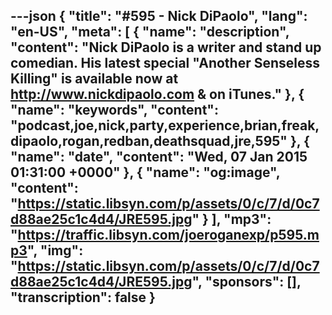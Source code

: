 ---json
{
  "title": "#595 - Nick DiPaolo",
  "lang": "en-US",
  "meta": [
    {
      "name": "description",
      "content": "Nick DiPaolo is a writer and stand up comedian. His latest special \"Another Senseless Killing\" is available now at http://www.nickdipaolo.com & on iTunes."
    },
    {
      "name": "keywords",
      "content": "podcast,joe,nick,party,experience,brian,freak,dipaolo,rogan,redban,deathsquad,jre,595"
    },
    {
      "name": "date",
      "content": "Wed, 07 Jan 2015 01:31:00 +0000"
    },
    {
      "name": "og:image",
      "content": "https://static.libsyn.com/p/assets/0/c/7/d/0c7d88ae25c1c4d4/JRE595.jpg"
    }
  ],
  "mp3": "https://traffic.libsyn.com/joeroganexp/p595.mp3",
  "img": "https://static.libsyn.com/p/assets/0/c/7/d/0c7d88ae25c1c4d4/JRE595.jpg",
  "sponsors": [],
  "transcription": false
}
---
<episode-header />

<timemark seconds="0" />

<transcribe-call-to-action />

<episode-footer />